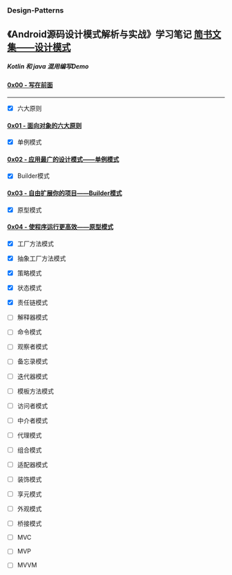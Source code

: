 ### Design-Patterns

《Android源码设计模式解析与实战》学习笔记
[简书文集——设计模式](https://www.jianshu.com/nb/24193180)
----------
##### Kotlin 和 java 混用编写Demo
#### [0x00 - 写在前面](https://www.jianshu.com/p/24e4d7132b96)
----------
- [x] 六大原则 
#### [0x01 - 面向对象的六大原则](https://www.jianshu.com/p/c6a34983914d)

- [x] 单例模式
#### [0x02 - 应用最广的设计模式——单例模式](https://www.jianshu.com/p/ddecf317a8e9)
                
- [x] Builder模式
#### [0x03 - 自由扩展你的项目——Builder模式](https://www.jianshu.com/p/2f038328349f)
                
- [x] 原型模式
#### [0x04 - 使程序运行更高效——原型模式](https://www.jianshu.com/p/aac08125fb9b)

- [x] 工厂方法模式

- [x] 抽象工厂方法模式

- [x] 策略模式

- [x] 状态模式

- [x] 责任链模式

- [ ] 解释器模式

- [ ] 命令模式

- [ ] 观察者模式

- [ ] 备忘录模式

- [ ] 迭代器模式

- [ ] 模板方法模式

- [ ] 访问者模式

- [ ] 中介者模式

- [ ] 代理模式

- [ ] 组合模式

- [ ] 适配器模式

- [ ] 装饰模式

- [ ] 享元模式

- [ ] 外观模式

- [ ] 桥接模式

- [ ] MVC

- [ ] MVP

- [ ] MVVM
